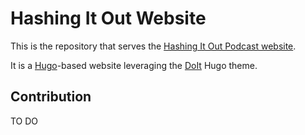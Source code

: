# Hashing It Out Website

This is the repository that serves the [Hashing It Out Podcast website](https://hashingitout.com).

It is a [Hugo](https://gohugo.io)-based website leveraging the [DoIt](https://github.com/HEIGE-PCloud/DoIt) Hugo theme. 

## Contribution

TO DO